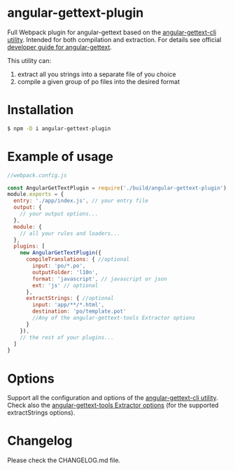 # angular-gettext-plugin
Full Webpack plugin for angular-gettext based on the [angular-gettext-cli utility](https://github.com/huston007/angular-gettext-cli). Intended for both compilation and extraction. For details see official [developer guide for angular-gettext](https://angular-gettext.rocketeer.be/dev-guide/).

This utility can:
1. extract all you strings into a separate file of you choice
2. compile a given group of po files into the desired format

# Installation
```bash
$ npm -D i angular-gettext-plugin
```

# Example of usage
```javascript
//webpack.config.js

const AngularGetTextPlugin = require('./build/angular-gettext-plugin');
module.exports = {
  entry: './app/index.js', // your entry file
  output: {
    // your output options...
  },
  module: {
    // all your rules and loaders...
  },
  plugins: [
    new AngularGetTextPlugin({
      compileTranslations: { //optional
        input: 'po/*.po',
        outputFolder: 'l10n',
        format: 'javascript', // javascript or json
        ext: 'js' // optional
      },
      extractStrings: { //optional
        input: 'app/**/*.html',
        destination: 'po/template.pot'
        //Any of the angular-gettext-tools Extractor options
      }
    }),
    // the rest of your plugins...
  ]
}
```

# Options
Support all the configuration and options of the [angular-gettext-cli utility](https://github.com/huston007/angular-gettext-cli). Check also the [angular-gettext-tools Extractor options](https://github.com/rubenv/angular-gettext-tools#options) (for the supported extractStrings options).

# Changelog
Please check the CHANGELOG.md file.
